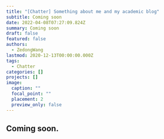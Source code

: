 ```yaml
---
title: "[Chatter] Something about me and my academic blog"
subtitle: Coming soon
date: 2022-04-08T07:27:09.824Z
summary: Coming soon
draft: false
featured: false
authors:
  - ZedongWang
lastmod: 2020-12-13T00:00:00.000Z
tags:
  - Chatter
categories: []
projects: []
image:
  caption: ""
  focal_point: ""
  placement: 2
  preview_only: false
---
```

## Coming soon.